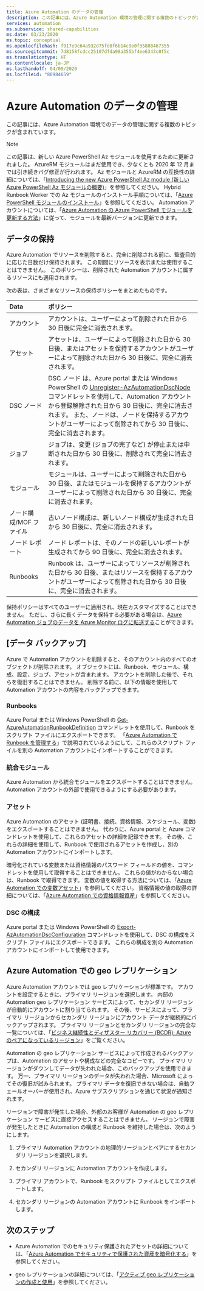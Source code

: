 ```yaml
---
title: Azure Automation のデータの管理
description: この記事には、Azure Automation 環境の管理に関する複数のトピックが含まれています。  現在は、データの保持、Azure Automation のバックアップ、Azure Automation でのディザスター リカバリー が含まれています。
services: automation
ms.subservice: shared-capabilities
ms.date: 03/23/2020
ms.topic: conceptual
ms.openlocfilehash: f917e9c64a932d75fd0f6b14c9e0f35808467355
ms.sourcegitcommit: 7d8158fcdcc25107dfda98a355bf4ee6343c0f5c
ms.translationtype: HT
ms.contentlocale: ja-JP
ms.lasthandoff: 04/09/2020
ms.locfileid: "80984659"
---
```

# <a name="managing-azure-automation-data"></a>Azure Automation のデータの管理

この記事には、Azure Automation 環境でのデータの管理に関する複数のトピックが含まれています。

>[!NOTE]
>この記事は、新しい Azure PowerShell Az モジュールを使用するために更新されました。 AzureRM モジュールはまだ使用でき、少なくとも 2020 年 12 月までは引き続きバグ修正が行われます。 Az モジュールと AzureRM の互換性の詳細については、「[Introducing the new Azure PowerShell Az module (新しい Azure PowerShell Az モジュールの概要)](https://docs.microsoft.com/powershell/azure/new-azureps-module-az?view=azps-3.5.0)」を参照してください。 Hybrid Runbook Worker での Az モジュールのインストール手順については、「[Azure PowerShell モジュールのインストール](https://docs.microsoft.com/powershell/azure/install-az-ps?view=azps-3.5.0)」を参照してください。 Automation アカウントについては、「[Azure Automation の Azure PowerShell モジュールを更新する方法](automation-update-azure-modules.md)」に従って、モジュールを最新バージョンに更新できます。

## <a name="data-retention"></a>データの保持

Azure Automation でリソースを削除すると、完全に削除される前に、監査目的に応じた日数だけ保持されます。 この期間にリソースを表示または使用することはできません。 このポリシーは、削除された Automation アカウントに属するリソースにも適用されます。

次の表は、さまざまなリソースの保持ポリシーをまとめたものです。

| Data | ポリシー |
|:--- |:--- |
| アカウント |アカウントは、ユーザーによって削除された日から 30 日後に完全に消去されます。 |
| アセット |アセットは、ユーザーによって削除された日から 30 日後、またはアセットを保持するアカウントがユーザーによって削除された日から 30 日後に、完全に消去されます。 |
| DSC ノード |DSC ノード は、Azure portal または Windows PowerShell の [Unregister-AzAutomationDscNode](https://docs.microsoft.com/powershell/module/az.automation/unregister-azautomationdscnode?view=azps-3.7.0) コマンドレットを使用して、Automation アカウントから登録解除された日から 30 日後に、完全に消去されます。 また、ノードは、ノードを保持するアカウントがユーザーによって削除されてから 30 日後に、完全に消去されます。 |
| ジョブ |ジョブは、変更 (ジョブの完了など) が停止または中断された日から 30 日後に、削除されて完全に消去されます。 |
| モジュール |モジュールは、ユーザーによって削除された日から 30 日後、またはモジュールを保持するアカウントがユーザーによって削除された日から 30 日後に、完全に消去されます。 |
| ノード構成/MOF ファイル |古いノード構成は、新しいノード構成が生成された日から 30 日後に、完全に消去されます。 |
| ノード レポート |ノード レポートは、そのノードの新しいレポートが生成されてから 90 日後に、完全に消去されます。 |
| Runbooks |Runbook は、ユーザーによってリソースが削除された日から 30 日後、またはリソースを保持するアカウントがユーザーによって削除された日から 30 日後に、完全に消去されます。 |

保持ポリシーはすべてのユーザーに適用され、現在カスタマイズすることはできません。 ただし、さらに長くデータを保持する必要がある場合は、[Azure Automation ジョブのデータを Azure Monitor ログに転送する](automation-manage-send-joblogs-log-analytics.md)ことができます。

## <a name="data-backup"></a>[データ バックアップ]

Azure で Automation アカウントを削除すると、そのアカウント内のすべてのオブジェクトが削除されます。 オブジェクトには、Runbook、モジュール、構成、設定、ジョブ、アセットが含まれます。 アカウントを削除した後で、それらを復旧することはできません。 削除する前に、以下の情報を使用して Automation アカウントの内容をバックアップできます。

### <a name="runbooks"></a>Runbooks

Azure Portal または Windows PowerShell の [Get-AzureAutomationRunbookDefinition](https://docs.microsoft.com/powershell/module/servicemanagement/azure/get-azureautomationrunbookdefinition) コマンドレットを使用して、Runbook をスクリプト ファイルにエクスポートできます。 「[Azure Automation で Runbook を管理する](manage-runbooks.md)」で説明されているようにして、これらのスクリプト ファイルを別の Automation アカウントにインポートすることができます。

### <a name="integration-modules"></a>統合モジュール

Azure Automation から統合モジュールをエクスポートすることはできません。 Automation アカウントの外部で使用できるようにする必要があります。

### <a name="assets"></a>アセット

Azure Automation のアセット (証明書、接続、資格情報、スケジュール、変数) をエクスポートすることはできません。 代わりに、Azure portal と Azure コマンドレットを使用して、これらのアセットの詳細を記録できます。 その後、これらの詳細を使用して、Runbook で使用されるアセットを作成し、別の Automation アカウントにインポートします。

暗号化されている変数または資格情報のパスワード フィールドの値を、コマンドレットを使用して取得することはできません。 これらの値がわからない場合は、Runbook で取得できます。 変数の値を取得する方法については、「[Azure Automation での変数アセット](shared-resources/variables.md)」を参照してください。 資格情報の値の取得の詳細については、「[Azure Automation での資格情報資産](shared-resources/credentials.md)」を参照してください。

 ### <a name="dsc-configurations"></a>DSC の構成

Azure portal または Windows PowerShell の [Export-AzAutomationDscConfiguration](https://docs.microsoft.com/powershell/module/az.automation/export-azautomationdscconfiguration?view=azps-3.7.0
) コマンドレットを使用して、DSC の構成をスクリプト ファイルにエクスポートできます。 これらの構成を別の Automation アカウントにインポートして使用できます。

## <a name="geo-replication-in-azure-automation"></a>Azure Automation での geo レプリケーション

Azure Automation アカウントでは geo レプリケーションが標準です。 アカウントを設定するときに、プライマリ リージョンを選択します。 内部の Automation geo レプリケーション サービスによって、セカンダリ リージョンが自動的にアカウントに割り当てられます。 その後、サービスによって、プライマリ リージョンからセカンダリ リージョンにアカウント データが継続的にバックアップされます。 プライマリ リージョンとセカンダリ リージョンの完全な一覧については、「[ビジネス継続性とディザスター リカバリー (BCDR): Azure のペアになっているリージョン](https://docs.microsoft.com/azure/best-practices-availability-paired-regions)」をご覧ください。 

Automation の geo レプリケーション サービスによって作成されるバックアップは、Automation のアセットや構成などの完全なコピーです。 プライマリ リージョンがダウンしてデータが失われた場合、このバックアップを使用できます。 万一、プライマリ リージョンのデータが失われた場合、Microsoft によってその復旧が試みられます。 プライマリ データを復旧できない場合は、自動フェールオーバーが使用され、Azure サブスクリプションを通じて状況が通知されます。 

リージョンで障害が発生した場合、外部のお客様が Automation の geo レプリケーション サービスに直接アクセスすることはできません。 リージョンで障害が発生したときに Automation の構成と Runbook を維持した場合は、次のようにします。

1. プライマリ Automation アカウントの地理的リージョンとペアにするセカンダリ リージョンを選択します。

2. セカンダリ リージョンに Automation アカウントを作成します。

3. プライマリ アカウントで、Runbook をスクリプト ファイルとしてエクスポートします。

4. セカンダリ リージョンの Automation アカウントに Runbook をインポートします。

## <a name="next-steps"></a>次のステップ

* Azure Automation でのセキュリティ保護されたアセットの詳細については、「[Azure Automation でセキュリティで保護された資産を暗号化する](automation-secure-asset-encryption.md)」を参照してください。

* geo レプリケーションの詳細については、「[アクティブ geo レプリケーションの作成と使用](https://docs.microsoft.com/azure/sql-database/sql-database-active-geo-replication)」を参照してください。